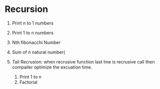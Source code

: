 # Recursion

1. Print n to 1 numbers
2. Print 1 to n numbers
3. Nth fibonacchi Number
4. Sum of n natural number(
5. Tail Recrusion: when recrusive function last line is recrusive call then compailer optimize the excuation time.

    1. Print 1 to n
    2. Factorial